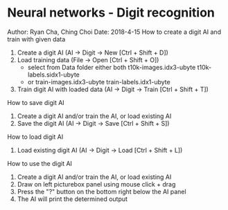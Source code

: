# Neural networks - Digit recognition
Author: Ryan Cha, Ching Choi
Date:   2018-4-15
How to create a digit AI and train with given data
1. Create a digit AI (AI -> Digit -> New [Ctrl + Shift + D])
2. Load training data (File -> Open [Ctrl + Shift + O])
    - select from Data folder either both
        t10k-images.idx3-ubyte
        t10k-labels.sidx1-ubyte
    - or
        train-images.idx3-ubyte
        train-labels.idx1-ubyte
3. Train digit AI with loaded data (AI -> Digit -> Train [Ctrl + Shift + T])

How to save digit AI
1. Create a digit AI and/or train the AI, or load existing AI
2. Save the digit AI (AI -> Digit -> Save [Ctrl + Shift + S])

How to load digit AI
1. Load existing digit AI (AI -> Digit -> Load [Ctrl + Shift + L])

How to use the digit AI
1. Create a digit AI and/or train the AI, or load existing AI
2. Draw on left picturebox panel using mouse click + drag
3. Press the "?" button on the bottom right below the AI panel
4. The AI will print the determined output